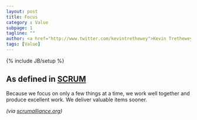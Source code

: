 ```yaml
---
layout: post
title: Focus
category : Value
subpage: 1
tagline: ""
author: <a href="http://www.twitter.com/kevintrethewey">Kevin Trethewey</a>
tags: [Value]
---
```

{% include JB/setup %}

## As defined in [SCRUM](/archetype/Scrum)
Because we focus on only a few things at a time, we work well together and produce excellent work. We deliver valuable items sooner.

*(via [scrumalliance.org](https://www.scrumalliance.org/why-scrum/core-scrum-values-roles))*
